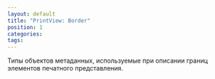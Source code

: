 ```yaml
---
layout: default
title: "PrintView: Border"
position: 1
categories: 
tags: 
---
```


Типы объектов метаданных, используемые при описании границ элементов печатного представления.

   



 

 

